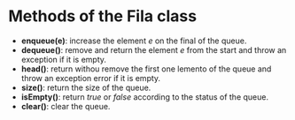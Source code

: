 # Methods of the Fila class
* **enqueue(e)**: increase the element _e_ on the final of the queue.
* **dequeue()**: remove and return the element _e_ from the start and throw an exception if it is empty.
* **head()**: return withou remove the first one lemento of the queue and throw an exception error if it is empty.
* **size()**: return the size of the queue.
* **isEmpty()**: return _true_ or _false_ according to the status of the queue.
* **clear()**: clear the queue.
